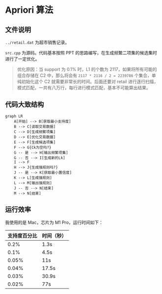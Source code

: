 # Apriori 算法

## 文件说明

`../retail.dat` 为超市销售记录。

`src.cpp` 为源码。代码基本按照 PPT 的思路编写，在生成频繁二项集的候选集时进行了一定优化。

> 优化原因：当 support 为 0.1% 时，L1 的个数为 2117，如果将所有可能的组合存储在 C2 中，那么将会有 `2117 * 2116 / 2 = 2239786` 个集合，单纯初始化这个 C2 就需要非常长的时间。后面还要对 retail 进行逐行扫描，模式匹配，一共有八万行，每行进行模式匹配，基本不可能算出结果。

## 代码大致结构

```mermaid
graph LR
    A[开始] --> B[获取最小支持度]
    B --> C[读取交易数据]
    C --> D[生成频繁项集]
    D --> E[优化交易数据]
    E --> F[生成候选项集]
    F --> G{Ck为空吗?}
    G -- 是 --> H[输出频繁项集]
    G -- 否 --> I[生成新的Lk]
    I --> F
    H --> J{生成强规则吗?}
    J -- 是 --> K[获取最小置信度]
    K --> L[生成强规则]
    L --> M[输出强规则]
    J -- 否 --> N[结束]
    M --> N[结束]
```

## 运行效率

我使用的是 Mac，芯片为 M1 Pro，运行时间如下：

| 支持度百分比 | 时间（秒） |
|--------------|-----------|
| 0.2%         | 1.3s      |
| 0.1%         | 4.5s      |
| 0.05%        | 11s       |
| 0.04%        | 17.5s       |
| 0.03%        | 30.9s       |
| 0.02%        | 77s       |